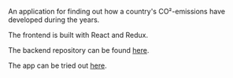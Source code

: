 An application for finding out how a country's CO²-emissions have developed during the years.

The frontend is built with React and Redux.

The backend repository can be found [here](http://github.com/vilmakoo/emission-development).

The app can be tried out [here](https://emission-development.herokuapp.com/).